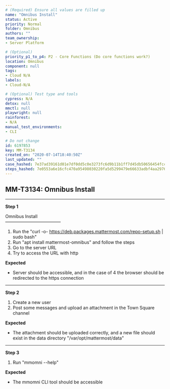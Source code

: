 ```yaml
---
# (Required) Ensure all values are filled up
name: "Omnibus Install"
status: Active
priority: Normal
folder: Omnibus
authors: ""
team_ownership: 
- Server Platform

# (Optional)
priority_p1_to_p4: P2 - Core Functions (Do core functions work?)
location: Omnibus
component: null
tags: 
- Cloud N/A
labels: 
- Cloud-N/A

# (Optional) Test type and tools
cypress: N/A
detox: null
mmctl: null
playwright: null
rainforest: 
- N/A
manual_test_environments: 
- CLI

# Do not change
id: 6197853
key: MM-T3134
created_on: "2020-07-14T18:40:50Z"
last_updated: ""
case_hashed: 7e37ad39161d01e7df0dd5c0e3273fc6d9b11b1ff7d45db50656454fccbc1c4a2a7af1cce9092aef612dfec62627f0be
steps_hashed: 7e0553a6e16cfc470a95498030220fa5d5299479e66633adbf4aa29769ca51de80fb0891b7ba5b62d04f9f3a04721fa1
---
```


<!-- (Auto-generated) Based on frontmatter's "key" and "name" -->

## MM-T3134: Omnibus Install

---

**Step 1**

Omnibus Install\
–––––––––––––––––––––––––

1. Run the "curl -o- <https://deb.packages.mattermost.com/repo-setup.sh> | sudo bash"
2. Run "apt install mattermost-omnibus" and follow the steps
3. Go to the server URL
4. Try to access the URL with http

**Expected**

- Server should be accessible, and in the case of 4 the browser should be redirected to the https connection

---

**Step 2**

1. Create a new user
2. Post some messages and upload an attachment in the Town Square channel

**Expected**

- The attachment should be uploaded correctly, and a new file should exist in the data directory "/var/opt/mattermost/data"

---

**Step 3**

1. Run "mmomni --help"

**Expected**

- The mmomni CLI tool should be accessible
